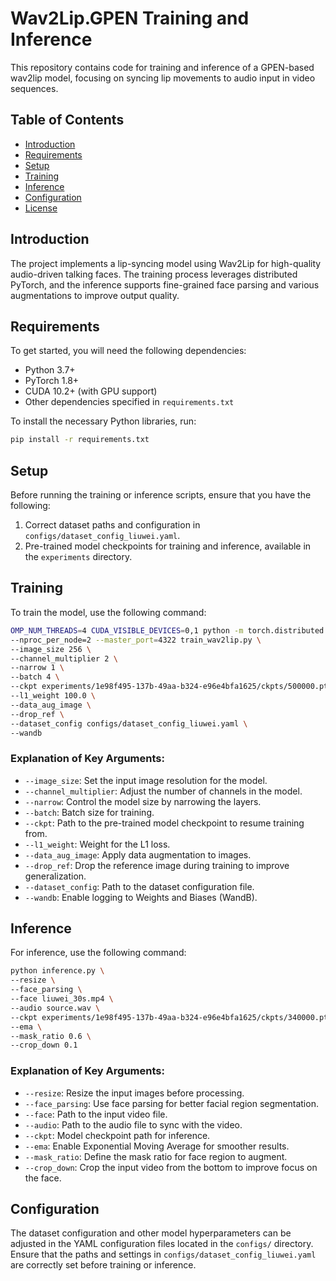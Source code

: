 # Wav2Lip.GPEN Training and Inference

This repository contains code for training and inference of a GPEN-based wav2lip model, focusing on syncing lip movements to audio input in video sequences.

## Table of Contents
- [Introduction](#introduction)
- [Requirements](#requirements)
- [Setup](#setup)
- [Training](#training)
- [Inference](#inference)
- [Configuration](#configuration)
- [License](#license)

## Introduction

The project implements a lip-syncing model using Wav2Lip for high-quality audio-driven talking faces. The training process leverages distributed PyTorch, and the inference supports fine-grained face parsing and various augmentations to improve output quality.

## Requirements

To get started, you will need the following dependencies:

- Python 3.7+
- PyTorch 1.8+
- CUDA 10.2+ (with GPU support)
- Other dependencies specified in `requirements.txt`

To install the necessary Python libraries, run:

```bash
pip install -r requirements.txt
```

## Setup

Before running the training or inference scripts, ensure that you have the following:

1. Correct dataset paths and configuration in `configs/dataset_config_liuwei.yaml`.
2. Pre-trained model checkpoints for training and inference, available in the `experiments` directory.

## Training

To train the model, use the following command:

```bash
OMP_NUM_THREADS=4 CUDA_VISIBLE_DEVICES=0,1 python -m torch.distributed.launch \
--nproc_per_node=2 --master_port=4322 train_wav2lip.py \
--image_size 256 \
--channel_multiplier 2 \
--narrow 1 \
--batch 4 \
--ckpt experiments/1e98f495-137b-49aa-b324-e96e4bfa1625/ckpts/500000.pth \
--l1_weight 100.0 \
--data_aug_image \
--drop_ref \
--dataset_config configs/dataset_config_liuwei.yaml \
--wandb
```

### Explanation of Key Arguments:
- `--image_size`: Set the input image resolution for the model.
- `--channel_multiplier`: Adjust the number of channels in the model.
- `--narrow`: Control the model size by narrowing the layers.
- `--batch`: Batch size for training.
- `--ckpt`: Path to the pre-trained model checkpoint to resume training from.
- `--l1_weight`: Weight for the L1 loss.
- `--data_aug_image`: Apply data augmentation to images.
- `--drop_ref`: Drop the reference image during training to improve generalization.
- `--dataset_config`: Path to the dataset configuration file.
- `--wandb`: Enable logging to Weights and Biases (WandB).

## Inference

For inference, use the following command:

```bash
python inference.py \
--resize \
--face_parsing \
--face liuwei_30s.mp4 \
--audio source.wav \
--ckpt experiments/1e98f495-137b-49aa-b324-e96e4bfa1625/ckpts/340000.pth \
--ema \
--mask_ratio 0.6 \
--crop_down 0.1
```

### Explanation of Key Arguments:
- `--resize`: Resize the input images before processing.
- `--face_parsing`: Use face parsing for better facial region segmentation.
- `--face`: Path to the input video file.
- `--audio`: Path to the audio file to sync with the video.
- `--ckpt`: Model checkpoint path for inference.
- `--ema`: Enable Exponential Moving Average for smoother results.
- `--mask_ratio`: Define the mask ratio for face region to augment.
- `--crop_down`: Crop the input video from the bottom to improve focus on the face.

## Configuration

The dataset configuration and other model hyperparameters can be adjusted in the YAML configuration files located in the `configs/` directory. Ensure that the paths and settings in `configs/dataset_config_liuwei.yaml` are correctly set before training or inference.
